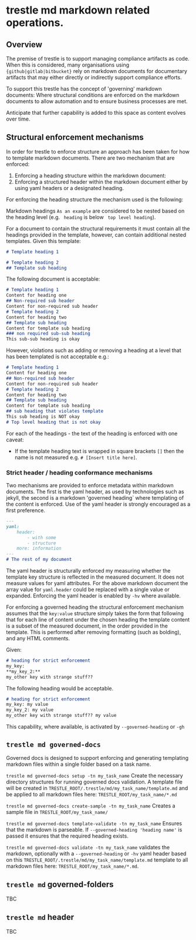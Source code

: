 # trestle md markdown related operations.

## Overview

The premise of trestle is to support managing compliance artifacts as code.
When this is considered, many organisations using `{github|gitlab|bitbucket}` rely on markdown documents for documentary artifacts that may either directly or indirectly support compliance efforts.

To support this trestle has the concept of 'governing' markdown documents: Where structural conditions are enforced on the markdown documents to allow automation and to ensure business processes are met.

Anticipate that further capability is added to this space as content evolves over time.

## Structural enforcement mechanisms

In order for trestle to enforce structure an approach has been taken for how to template markdown documents. There are two mechanism that are enforced:

1. Enforcing a heading structure within the markdown document:
1. Enforcing a structured header within the markdown document either by using yaml headers or a designated heading.

For enforcing the heading structure the mechanism used is the following:

Markdown headings `As an example` are considered to be nested based on the heading level (e.g. ` heading` is below ` top level heading`).

For a document to contain the structural requirements it must contain all the headings provided in the template, however, can contain additional nested templates. Given this template:

```markdown
# Template heading 1

# Template heading 2
## Template sub heading
```

The following document is acceptable:

```markdown
# Template heading 1
Content for heading one
## Non-required sub header
Content for non-required sub header
# Template heading 2
Content for heading two
## Template sub heading
Content for template sub heading
### non required sub-sub heading
This sub-sub heading is okay
```

However, violations such as adding or removing a heading at a level that has been templated is not acceptable e.g.:

```markdown
# Template heading 1
Content for heading one
## Non-required sub header
Content for non-required sub header
# Template heading 2
Content for heading two
## Template sub heading
Content for template sub heading
## sub heading that violates template
This sub heading is NOT okay
# Top level heading that is not okay
```

For each of the headings - the text of the heading is enforced with one caveat:

- If the template heading text is wrapped in square brackets `[]` then the name is not measured e.g. `# [Insert title here]`.

### Strict header / heading conformance mechanisms

Two mechanisms are provided to enforce metadata within markdown documents. The first is the yaml header, as used by technologies such as jekyll, the second is a markdown 'governed heading\` where templating of the content is enforced.
Use of the yaml header is strongly encouraged as a first preference.

```markdown
---
yaml:
    header:
        - with some 
        - structure
    more: information
---
# The rest of my document
```

The yaml header is structurally enforced my measuring whether the template key structure is reflected in the measured document. It does not measure values for yaml attributes. For the above markdown document the array value for `yaml.header` could be replaced with a single value or expanded. Enforcing the yaml header is enabled by `-hv` where available.

For enforcing a governed heading the structural enforcement mechanism assumes that the `key:value` structure simply takes the form that following that for each line of content under the chosen heading the template content is a subset of the measured document, in the order provided in the template. This is performed after removing formatting (such as bolding), and any HTML comments.

Given:

```markdown
# heading for strict enforcement
my_key:
**my_key_2:**
my_other key with strange stuff??
```

The following heading would be acceptable.

```markdown
# heading for strict enforcement
my_key: my value
my_key_2: my value
my_other key with strange stuff?? my value
```

This capability, where available, is activated by `--governed-heading` or `-gh`

## `trestle md governed-docs`

Governed docs is designed to support enforcing and generating templating markdown files within a single folder based on
a task name.

`trestle md governed-docs setup -tn my_task_name` Create the necessary directory structures for running governed docs validation.
A template file will be created in `TRESTLE_ROOT/.trestle/md/my_task_name/template.md` and be applied to all markdown files here: `TRESTLE_ROOT/my_task_name/*.md`

`trestle md governed-docs create-sample -tn my_task_name` Creates a sample file in `TRESTLE_ROOT/my_task_name/`

`trestle md governed-docs template-validate -tn my_task_name` Ensures that the markdown is parseable. If `--governed-heading 'heading name'` is passed it ensures that the required heading exists.

`trestle md governed-docs validate -tn my_task_name` validates the markdown, optionally with a `--governed-heading` or `-hv` yaml header based on this `TRESTLE_ROOT/.trestle/md/my_task_name/template.md` template to all markdown files here: `TRESTLE_ROOT/my_task_name/*.md`.

## `trestle md` governed-folders

TBC

## `trestle md` header

TBC
